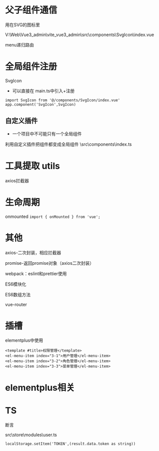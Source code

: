 # 父子组件通信

用在SVG的图标里

V:\Web\Vue3_admin\vite_vue3_admin\src\components\SvgIcon\index.vue

menu递归路由 



# 全局组件注册

SvgIcon

- 可以直接在 main.ts中引入+注册

```
import SvgIcon from '@/components/SvgIcon/index.vue'
app.component('SvgIcon',SvgIcon)
```

## 自定义插件

- 一个项目中不可能只有一个全局组件

利用自定义插件把组件都变成全局组件  \src\components\index.ts

# 工具提取 utils

axios拦截器

# 生命周期

onmounted  ```import { onMounted } from 'vue';```

# 其他

axios-二次封装，相应拦截器

promise-返回promise对象（axios二次封装）

webpack：eslint和prettier使用

ES6模块化

ES6数组方法

vue-router

# 插槽

elementplus中使用

```
<template #title>权限管理</template>
<el-menu-item index="3-1">用户管理</el-menu-item>
<el-menu-item index="3-2">角色管理</el-menu-item>
<el-menu-item index="3-3">菜单管理</el-menu-item>
```



# elementplus相关



# TS

断言 

src\store\modules\user.ts

```
localStorage.setItem('TOKEN',(result.data.token as string))
```

